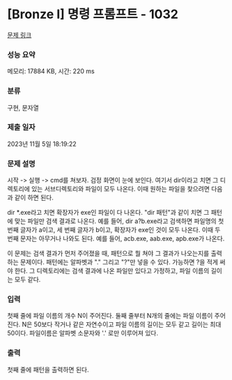 # [Bronze I] 명령 프롬프트 - 1032 

[문제 링크](https://www.acmicpc.net/problem/1032) 

### 성능 요약

메모리: 17884 KB, 시간: 220 ms

### 분류

구현, 문자열

### 제출 일자

2023년 11월 5일 18:19:22

### 문제 설명

<p>시작 -> 실행 -> cmd를 쳐보자. 검정 화면이 눈에 보인다. 여기서 dir이라고 치면 그 디렉토리에 있는 서브디렉토리와 파일이 모두 나온다. 이때 원하는 파일을 찾으려면 다음과 같이 하면 된다.</p>

<p>dir *.exe라고 치면 확장자가 exe인 파일이 다 나온다. "dir 패턴"과 같이 치면 그 패턴에 맞는 파일만 검색 결과로 나온다. 예를 들어, dir a?b.exe라고 검색하면 파일명의 첫 번째 글자가 a이고, 세 번째 글자가 b이고, 확장자가 exe인 것이 모두 나온다. 이때 두 번째 문자는 아무거나 나와도 된다. 예를 들어, acb.exe, aab.exe, apb.exe가 나온다.</p>

<p>이 문제는 검색 결과가 먼저 주어졌을 때, 패턴으로 뭘 쳐야 그 결과가 나오는지를 출력하는 문제이다. 패턴에는 알파벳과 "." 그리고 "?"만 넣을 수 있다. 가능하면 ?을 적게 써야 한다. 그 디렉토리에는 검색 결과에 나온 파일만 있다고 가정하고, 파일 이름의 길이는 모두 같다.</p>

### 입력 

 <p>첫째 줄에 파일 이름의 개수 N이 주어진다. 둘째 줄부터 N개의 줄에는 파일 이름이 주어진다. N은 50보다 작거나 같은 자연수이고 파일 이름의 길이는 모두 같고 길이는 최대 50이다. 파일이름은 알파벳 소문자와 '.' 로만 이루어져 있다.</p>

### 출력 

 <p>첫째 줄에 패턴을 출력하면 된다.</p>

